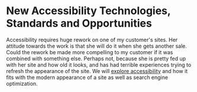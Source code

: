 New Accessibility Technologies, Standards and Opportunities
=========

Accessibility requires huge rework on one of my customer's sites. Her attitude towards the work is that she will do it when she gets another sale. Could the rework be made more compelling to my customer if it was combined with something else. Perhaps not, because she is pretty fed up with her site and how old it looks, and has had terrible experiences trying to refresh the appearance of the site. We will [explore accessibility](http://www.w3.org/WAI/WCAG20/quickref/) and how it fits with the modern appearance of a site as well as search engine optimization. 
